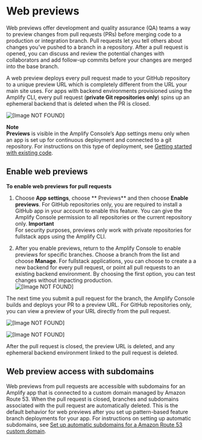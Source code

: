 # Web previews<a name="pr-previews"></a>

Web previews offer development and quality assurance \(QA\) teams a way to preview changes from pull requests \(PRs\) before merging code to a production or integration branch\. Pull requests let you tell others about changes you’ve pushed to a branch in a repository\. After a pull request is opened, you can discuss and review the potential changes with collaborators and add follow\-up commits before your changes are merged into the base branch\.

A web preview deploys every pull request made to your GitHub repository to a unique preview URL which is completely different from the URL your main site uses\. For apps with backend environments provisioned using the Amplify CLI, every pull request \(**private Git repositories only**\) spins up an ephemeral backend that is deleted when the PR is closed\.

![\[Image NOT FOUND\]](http://docs.aws.amazon.com/amplify/latest/userguide/images/previews1.png)

**Note**  
**Previews** is visible in the Amplify Console’s App settings menu only when an app is set up for continuous deployment and connected to a git repository\. For instructions on this type of deployment, see [Getting started with existing code](getting-started.md)\.

## Enable web previews<a name="enable-web-previews"></a>

**To enable web previews for pull requests**

1. Choose **App settings**, choose ** Previews** and then choose **Enable previews**\. For GitHub repositories only, you are required to install a GitHub app in your account to enable this feature\. You can give the Amplify Console permission to all repositories or the current repository only\. 
**Important**  
For security purposes, previews only work with private repositories for fullstack apps using the Amplify CLI\.

1. After you enable previews, return to the Amplify Console to enable previews for specific branches\. Choose a branch from the list and choose **Manage**\. For fullstack applications, you can choose to create a a new backend for every pull request, or point all pull requests to an existing backend environment\. By choosing the first option, you can test changes without impacting production\.  
![\[Image NOT FOUND\]](http://docs.aws.amazon.com/amplify/latest/userguide/images/previews2.png)

The next time you submit a pull request for the branch, the Amplify Console builds and deploys your PR to a preview URL\. For GitHub repositories only, you can view a preview of your URL directly from the pull request\.

![\[Image NOT FOUND\]](http://docs.aws.amazon.com/amplify/latest/userguide/images/previews3.png)

![\[Image NOT FOUND\]](http://docs.aws.amazon.com/amplify/latest/userguide/images/previews4.png)

After the pull request is closed, the preview URL is deleted, and any ephemeral backend environment linked to the pull request is deleted\.

## Web preview access with subdomains<a name="web-preview-access-on-subdomains"></a>

Web previews from pull requests are accessible with subdomains for an Amplify app that is connected to a custom domain managed by Amazon Route 53\. When the pull request is closed, branches and subdomains associated with the pull request are automatically deleted\. This is the default behavior for web previews after you set up pattern\-based feature branch deployments for your app\. For instructions on setting up automatic subdomains, see [Set up automatic subdomains for a Amazon Route 53 custom domain](to-set-up-automatic-subdomains-for-a-Route-53-custom-domain.md)\.